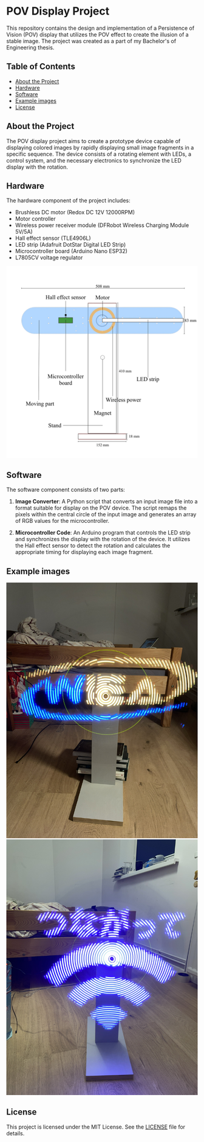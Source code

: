 # POV Display Project

This repository contains the design and implementation of a Persistence of Vision (POV) display that utilizes the POV effect to create the illusion of a stable image. The project was created as a part of my Bachelor's of Engineering thesis.

## Table of Contents

- [About the Project](#about-the-project)
- [Hardware](#hardware)
- [Software](#software)
- [Example images](#example-images)
- [License](#license)

## About the Project

The POV display project aims to create a prototype device capable of displaying colored images by rapidly displaying small image fragments in a specific sequence. The device consists of a rotating element with LEDs, a control system, and the necessary electronics to synchronize the LED display with the rotation.

## Hardware

The hardware component of the project includes:

- Brushless DC motor (Redox DC 12V 12000RPM)
- Motor controller
- Wireless power receiver module (DFRobot Wireless Charging Module 5V/5A)
- Hall effect sensor (TLE4906L)
- LED strip (Adafruit DotStar Digital LED Strip)
- Microcontroller board (Arduino Nano ESP32)
- L7805CV voltage regulator

![display hardware diagram](https://github.com/fchmielewski/POVDisplay/blob/main/diagram.png)

## Software

The software component consists of two parts:

1. **Image Converter**: A Python script that converts an input image file into a format suitable for display on the POV device. The script remaps the pixels within the central circle of the input image and generates an array of RGB values for the microcontroller.

2. **Microcontroller Code**: An Arduino program that controls the LED strip and synchronizes the display with the rotation of the device. It utilizes the Hall effect sensor to detect the rotation and calculates the appropriate timing for displaying each image fragment.

## Example images
![demo image 1](https://github.com/fchmielewski/POVDisplay/blob/main/demo_images/demo1.jpeg)
![demo image 2](https://github.com/fchmielewski/POVDisplay/blob/main/demo_images/demo2.jpeg)

## License

This project is licensed under the MIT License. See the [LICENSE](LICENSE) file for details.
